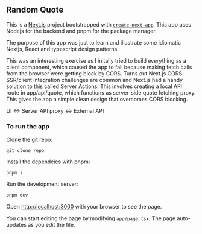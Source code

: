 
## Random Quote

This is a [Next.js](https://nextjs.org) project bootstrapped with [`create-next-app`](https://nextjs.org/docs/app/api-reference/cli/create-next-app). This app uses Nodejs for the backend and pnpm for the package manager.

The purpose of this app was just to learn and illustrate some idiomatic Nextjs, React and typescript design patterns.

This was an interesting exercise as I initally tried to build everything as a client component, which caused the app to fail because making fetch calls from the browser were getting block by CORS. Turns out Next.js CORS SSR/client integration challenges are common and Next.js had a handy solution to this called Server Actions. This involves creating a local API route in app/api/quote, which functions as server-side quote fetching proxy. This gives the app a simple clean design that overcomes CORS blocking. 

UI <-> Server API proxy <-> External API

### To run the app

Clone the git repo:
```
git clone repo
```
Install the dependcies with pnpm:

```
pnpm i
```
Run the development server:

```bash
pnpm dev
```

Open [http://localhost:3000](http://localhost:3000) with your browser to see the page. 

You can start editing the page by modifying `app/page.tsx`. The page auto-updates as you edit the file.




